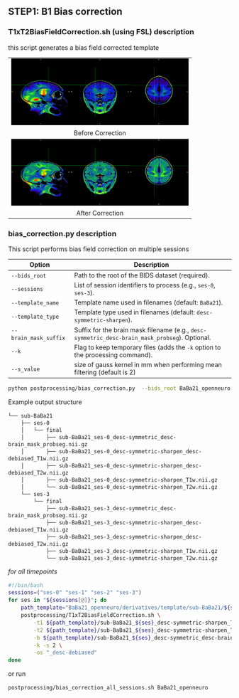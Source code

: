 ## STEP1: B1 Bias correction

### T1xT2BiasFieldCorrection.sh (using FSL) description
this script generates a bias field corrected template

<table>
<tr>
    <td align="center">
    <img src="https://github.com/arnaudletroter/BABACOOL/blob/main/images/ses-0_beforeBiasCorrection.png" width="400" height="150" />
    </td>
</tr>
<tr> 
    <td align="center">Before Correction</td> 
</tr>
<tr>
    <td align="center">
    <img src="https://github.com/arnaudletroter/BABACOOL/blob/main/images/ses-0_afterBiasCorrection.png" width="400" height="150" />
    </td>
</tr>
<tr> 
    <td align="center">After Correction</td> 
</tr>
</table>

### bias_correction.py description

This script performs bias field correction on multiple sessions

| Option                | Description                                                                                    |
| --------------------- |------------------------------------------------------------------------------------------------|
| `--bids_root`         | Path to the root of the BIDS dataset (required).                                               |
| `--sessions`          | List of session identifiers to process (e.g., `ses-0`, `ses-3`).                               |
| `--template_name`     | Template name used in filenames (default: `BaBa21`).                                           |
| `--template_type`     | Template type used in filenames (default: `desc-symmetric-sharpen`).                           |
| `--brain_mask_suffix` | Suffix for the brain mask filename (e.g., `desc-symmetric_desc-brain_mask_probseg`). Optional. |
| `--k`                 | Flag to keep temporary files (adds the `-k` option to the processing command).                 |
| `--s_value`           | size of gauss kernel in mm when performing mean filtering (default is 2)                       |

```bash
python postprocessing/bias_correction.py  --bids_root BaBa21_openneuro --sessions ses-0 ses-3
```
Example output structure
```
└── sub-BaBa21
    ├── ses-0
    │   └── final
    │       ├── sub-BaBa21_ses-0_desc-symmetric_desc-brain_mask_probseg.nii.gz
    │       ├── sub-BaBa21_ses-0_desc-symmetric-sharpen_desc-debiased_T1w.nii.gz
    │       ├── sub-BaBa21_ses-0_desc-symmetric-sharpen_desc-debiased_T2w.nii.gz
    │       ├── sub-BaBa21_ses-0_desc-symmetric-sharpen_T1w.nii.gz
    │       └── sub-BaBa21_ses-0_desc-symmetric-sharpen_T2w.nii.gz
    └── ses-3
        └── final
            ├── sub-BaBa21_ses-3_desc-symmetric_desc-brain_mask_probseg.nii.gz
            ├── sub-BaBa21_ses-3_desc-symmetric-sharpen_desc-debiased_T1w.nii.gz
            ├── sub-BaBa21_ses-3_desc-symmetric-sharpen_desc-debiased_T2w.nii.gz
            ├── sub-BaBa21_ses-3_desc-symmetric-sharpen_T1w.nii.gz
            └── sub-BaBa21_ses-3_desc-symmetric-sharpen_T2w.nii.gz
```

_for all timepoints_
```bash
#!/bin/bash
sessions=("ses-0" "ses-1" "ses-2" "ses-3")
for ses in "${sessions[@]}"; do
    path_template="BaBa21_openneuro/derivatives/template/sub-BaBa21/${ses}/final"
    postprocessing/T1xT2BiasFieldCorrection.sh \
        -t1 ${path_template}/sub-BaBa21_${ses}_desc-symmetric-sharpen_T1w.nii.gz \
        -t2 ${path_template}/sub-BaBa21_${ses}_desc-symmetric-sharpen_T2w.nii.gz \
        -b ${path_template}/sub-BaBa21_${ses}_desc-symmetric_desc-brain_mask_probseg.nii.gz \
        -k -s 2 \
        -os "_desc-debiased"
done
```

or run 

```bash
postprocessing/bias_correction_all_sessions.sh BaBa21_openneuro
```
